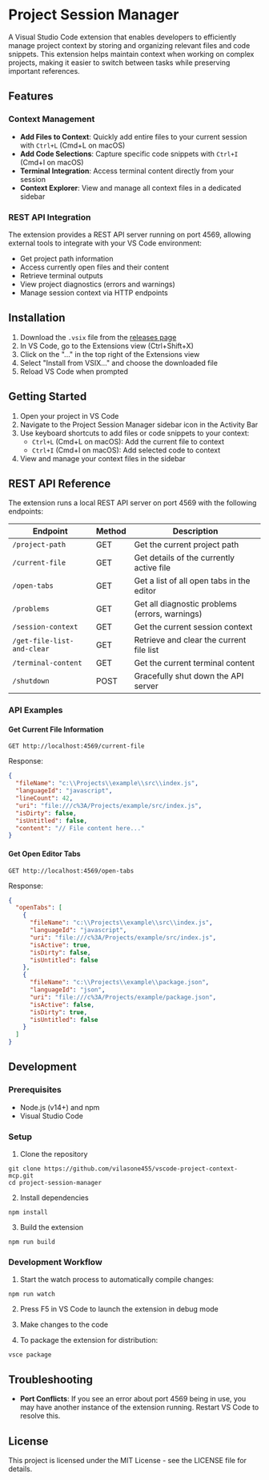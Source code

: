 # Project Session Manager

A Visual Studio Code extension that enables developers to efficiently manage project context by storing and organizing relevant files and code snippets. This extension helps maintain context when working on complex projects, making it easier to switch between tasks while preserving important references.

## Features

### Context Management
- **Add Files to Context**: Quickly add entire files to your current session with `Ctrl+L` (Cmd+L on macOS)
- **Add Code Selections**: Capture specific code snippets with `Ctrl+I` (Cmd+I on macOS)
- **Terminal Integration**: Access terminal content directly from your session
- **Context Explorer**: View and manage all context files in a dedicated sidebar

### REST API Integration
The extension provides a REST API server running on port 4569, allowing external tools to integrate with your VS Code environment:

- Get project path information
- Access currently open files and their content
- Retrieve terminal outputs
- View project diagnostics (errors and warnings)
- Manage session context via HTTP endpoints

## Installation

1. Download the `.vsix` file from the [releases page](https://github.com/vilasone455/vscode-project-context-mcp/releases)
2. In VS Code, go to the Extensions view (Ctrl+Shift+X)
3. Click on the "..." in the top right of the Extensions view
4. Select "Install from VSIX..." and choose the downloaded file
5. Reload VS Code when prompted

## Getting Started

1. Open your project in VS Code
2. Navigate to the Project Session Manager sidebar icon in the Activity Bar
3. Use keyboard shortcuts to add files or code snippets to your context:
   - `Ctrl+L` (Cmd+L on macOS): Add the current file to context
   - `Ctrl+I` (Cmd+I on macOS): Add selected code to context
4. View and manage your context files in the sidebar

## REST API Reference

The extension runs a local REST API server on port 4569 with the following endpoints:

| Endpoint | Method | Description |
|----------|--------|-------------|
| `/project-path` | GET | Get the current project path |
| `/current-file` | GET | Get details of the currently active file |
| `/open-tabs` | GET | Get a list of all open tabs in the editor |
| `/problems` | GET | Get all diagnostic problems (errors, warnings) |
| `/session-context` | GET | Get the current session context |
| `/get-file-list-and-clear` | GET | Retrieve and clear the current file list |
| `/terminal-content` | GET | Get the current terminal content |
| `/shutdown` | POST | Gracefully shut down the API server |

### API Examples

#### Get Current File Information
```
GET http://localhost:4569/current-file
```

Response:
```json
{
  "fileName": "c:\\Projects\\example\\src\\index.js",
  "languageId": "javascript",
  "lineCount": 42,
  "uri": "file:///c%3A/Projects/example/src/index.js",
  "isDirty": false,
  "isUntitled": false,
  "content": "// File content here..."
}
```

#### Get Open Editor Tabs
```
GET http://localhost:4569/open-tabs
```

Response:
```json
{
  "openTabs": [
    {
      "fileName": "c:\\Projects\\example\\src\\index.js",
      "languageId": "javascript",
      "uri": "file:///c%3A/Projects/example/src/index.js",
      "isActive": true,
      "isDirty": false,
      "isUntitled": false
    },
    {
      "fileName": "c:\\Projects\\example\\package.json",
      "languageId": "json",
      "uri": "file:///c%3A/Projects/example/package.json",
      "isActive": false,
      "isDirty": true,
      "isUntitled": false
    }
  ]
}
```





## Development

### Prerequisites

- Node.js (v14+) and npm
- Visual Studio Code

### Setup

1. Clone the repository
```
git clone https://github.com/vilasone455/vscode-project-context-mcp.git
cd project-session-manager
```

2. Install dependencies
```
npm install
```

3. Build the extension
```
npm run build
```

### Development Workflow

1. Start the watch process to automatically compile changes:
```
npm run watch
```

2. Press F5 in VS Code to launch the extension in debug mode

3. Make changes to the code

4. To package the extension for distribution:
```
vsce package
```



## Troubleshooting

- **Port Conflicts**: If you see an error about port 4569 being in use, you may have another instance of the extension running. Restart VS Code to resolve this.




## License

This project is licensed under the MIT License - see the LICENSE file for details.